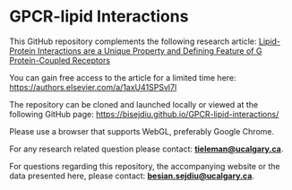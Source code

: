 # GPCR-lipid Interactions

This GitHub repository complements the following research article: 
[Lipid-Protein Interactions are a Unique Property and Defining Feature of G Protein-Coupled Receptors](www.sciencedirect.com/science/article/abs/pii/S0006349520302575)

You can gain free access to the article for a limited time here: https://authors.elsevier.com/a/1axU41SPSvl7l


The repository can be cloned and launched locally or viewed at the following GitHub page: https://bisejdiu.github.io/GPCR-lipid-interactions/

Please use a browser that supports WebGL, preferably Google Chrome.

For any research related question please contact: **tieleman@ucalgary.ca**.

For questions regarding this repository, the accompanying website or the data presented here, please contact:
        **besian.sejdiu@ucalgary.ca**.
